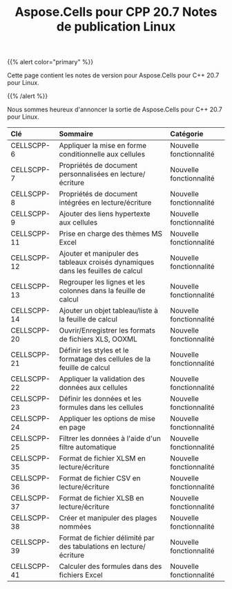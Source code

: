 ﻿---
title: Aspose.Cells pour CPP 20.7 Notes de publication Linux
type: docs
weight: 10
url: /fr/cpp/aspose-cells-for-cpp-20-7-release-notes-linux/
---
{{% alert color="primary" %}} 

Cette page contient les notes de version pour Aspose.Cells pour C++ 20.7 pour Linux.

{{% /alert %}} 

Nous sommes heureux d'annoncer la sortie de Aspose.Cells pour C++ 20.7 pour Linux.

|**Clé**|**Sommaire**|**Catégorie**|
|:- |:- |:- |
|CELLSCPP-6|Appliquer la mise en forme conditionnelle aux cellules|Nouvelle fonctionnalité|
|CELLSCPP-7|Propriétés de document personnalisées en lecture/écriture|Nouvelle fonctionnalité|
|CELLSCPP-8|Propriétés de document intégrées en lecture/écriture|Nouvelle fonctionnalité|
|CELLSCPP-9|Ajouter des liens hypertexte aux cellules|Nouvelle fonctionnalité|
|CELLSCPP-11|Prise en charge des thèmes MS Excel|Nouvelle fonctionnalité|
|CELLSCPP-12|Ajouter et manipuler des tableaux croisés dynamiques dans les feuilles de calcul|Nouvelle fonctionnalité|
|CELLSCPP-13|Regrouper les lignes et les colonnes dans la feuille de calcul|Nouvelle fonctionnalité|
|CELLSCPP-14|Ajouter un objet tableau/liste à la feuille de calcul|Nouvelle fonctionnalité|
|CELLSCPP-20|Ouvrir/Enregistrer les formats de fichiers XLS, OOXML|Nouvelle fonctionnalité|
|CELLSCPP-21|Définir les styles et le formatage des cellules de la feuille de calcul|Nouvelle fonctionnalité|
|CELLSCPP-22|Appliquer la validation des données aux cellules|Nouvelle fonctionnalité|
|CELLSCPP-23|Définir les données et les formules dans les cellules|Nouvelle fonctionnalité|
|CELLSCPP-24|Appliquer les options de mise en page|Nouvelle fonctionnalité|
|CELLSCPP-25|Filtrer les données à l'aide d'un filtre automatique|Nouvelle fonctionnalité|
|CELLSCPP-35|Format de fichier XLSM en lecture/écriture|Nouvelle fonctionnalité|
|CELLSCPP-36|Format de fichier CSV en lecture/écriture|Nouvelle fonctionnalité|
|CELLSCPP-37|Format de fichier XLSB en lecture/écriture|Nouvelle fonctionnalité|
|CELLSCPP-38|Créer et manipuler des plages nommées|Nouvelle fonctionnalité|
|CELLSCPP-39|Format de fichier délimité par des tabulations en lecture/écriture|Nouvelle fonctionnalité|
|CELLSCPP-41|Calculer des formules dans des fichiers Excel|Nouvelle fonctionnalité|

